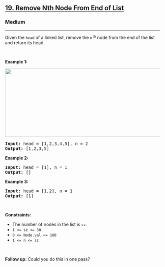<h2><a href="https://leetcode.com/problems/remove-nth-node-from-end-of-list">19. Remove Nth Node From End of List</a></h2><h3>Medium</h3><hr><p>Given the <code>head</code> of a linked list, remove the <code>n<sup>th</sup></code> node from the end of the list and return its head.</p>

<p> </p>
<p><strong class="example">Example 1:</strong></p>
<img alt="" src="https://assets.leetcode.com/uploads/2020/10/03/remove_ex1.jpg" style="width: 542px; height: 222px;" />
<pre>
<strong>Input:</strong> head = [1,2,3,4,5], n = 2
<strong>Output:</strong> [1,2,3,5]
</pre>

<p><strong class="example">Example 2:</strong></p>

<pre>
<strong>Input:</strong> head = [1], n = 1
<strong>Output:</strong> []
</pre>

<p><strong class="example">Example 3:</strong></p>

<pre>
<strong>Input:</strong> head = [1,2], n = 1
<strong>Output:</strong> [1]
</pre>

<p> </p>
<p><strong>Constraints:</strong></p>

<ul>
	<li>The number of nodes in the list is <code>sz</code>.</li>
	<li><code>1 <= sz <= 30</code></li>
	<li><code>0 <= Node.val <= 100</code></li>
	<li><code>1 <= n <= sz</code></li>
</ul>

<p> </p>
<p><strong>Follow up:</strong> Could you do this in one pass?</p>
